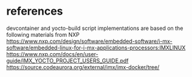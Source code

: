 # references 
devcontainer and yocto-build script implementations are based on the following materials from NXP
https://www.nxp.com/design/software/embedded-software/i-mx-software/embedded-linux-for-i-mx-applications-processors:IMXLINUX
https://www.nxp.com/docs/en/user-guide/IMX_YOCTO_PROJECT_USERS_GUIDE.pdf
https://source.codeaurora.org/external/imx/imx-docker/tree/
